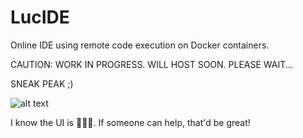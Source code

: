# LucIDE
Online IDE using remote code execution on Docker containers.

CAUTION: WORK IN PROGRESS. WILL HOST SOON. PLEASE WAIT...

SNEAK PEAK ;)

![alt text](https://i.ibb.co/ZdtS91r/luc-IDE-dashboard.jpg)

I know the UI is 🤮🤮🤮. If someone can help, that'd be great!
